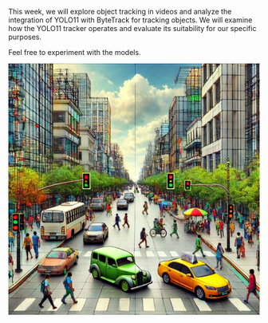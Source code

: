 This week, we will explore object tracking in videos and analyze the integration of YOLO11 with ByteTrack for tracking objects. We will examine how the YOLO11 tracker operates and evaluate its suitability for our specific purposes.

Feel free to experiment with the models.

![week-6](https://github.com/tahamsi/computer-vision/blob/main/images/segmentation.webp)

